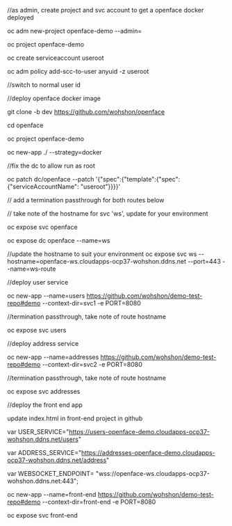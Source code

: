 
//as admin, create project and svc account to get a openface docker deployed

oc adm new-project openface-demo --admin=<your user id>
  
oc project openface-demo

oc create serviceaccount useroot

oc adm policy add-scc-to-user anyuid -z useroot

//switch to normal user id

//deploy openface docker image

git clone -b dev https://github.com/wohshon/openface

cd openface

oc project openface-demo

oc new-app ./ --strategy=docker

//fix the dc to allow run as root

oc patch dc/openface --patch '{"spec":{"template":{"spec":{"serviceAccountName": "useroot"}}}}'

// add a termination passthrough for both routes below

// take note of the hostname for svc 'ws', update for your environment

oc expose svc openface

oc expose dc openface --name=ws

//update the hostname to suit your environment
oc expose svc ws --hostname=openface-ws.cloudapps-ocp37-wohshon.ddns.net --port=443 --name=ws-route

//deploy user service

oc new-app --name=users https://github.com/wohshon/demo-test-repo#demo    --context-dir=svc1 -e PORT=8080

//termination passthrough, take note of route hostname

oc expose svc users

//deploy address service

oc new-app --name=addresses https://github.com/wohshon/demo-test-repo#demo    --context-dir=svc2 -e PORT=8080

//termination passthrough, take note of route hostname

oc expose svc addresses

//deploy the front end app

update index.html in front-end project in github 

var USER_SERVICE="https://users-openface-demo.cloudapps-ocp37-wohshon.ddns.net/users"

var ADDRESS_SERVICE="https://addresses-openface-demo.cloudapps-ocp37-wohshon.ddns.net/address"

var WEBSOCKET_ENDPOINT= "wss://openface-ws.cloudapps-ocp37-wohshon.ddns.net:443";

oc new-app --name=front-end https://github.com/wohshon/demo-test-repo#demo    --context-dir=front-end -e PORT=8080

oc expose svc front-end


